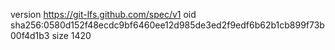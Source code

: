 version https://git-lfs.github.com/spec/v1
oid sha256:0580d152f48ecdc9bf6460ee12d985de3ed2f9edf6b62b1cb899f73b00f4d1b3
size 1420
